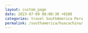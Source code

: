 ```yaml
---
layout: custom_page
date: 2023-07-09 08:00:30 +0100
categories: travel SouthAmerica Peru
permalink: /southamerica/huacachina/
---
```

